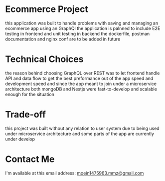 # Ecommerce Project

this application was built to handle problems with saving and managing an ecommerce app using an GraphQl
the application is palnned to include E2E testing in frontend and unit testing in backend
the dockerfile, postman documentation and nginx conf are to be added in future

# Technical Choices

the reason behind choosing GraphQL over REST was to let frontend handle API and data flow to get the best preformance out of the app speed and development speed and since the app meant to join under a microservice architecture both mongoDB and Nestjs were fast-to-develop and scalable enough for the situation

# Trade-off

this project was built without any relation to user system due to being used under microservice architecture and some parts of the app are currently under develop

# Contact Me

I'm available at this email address: moein1475963.mmz@gmail.com

